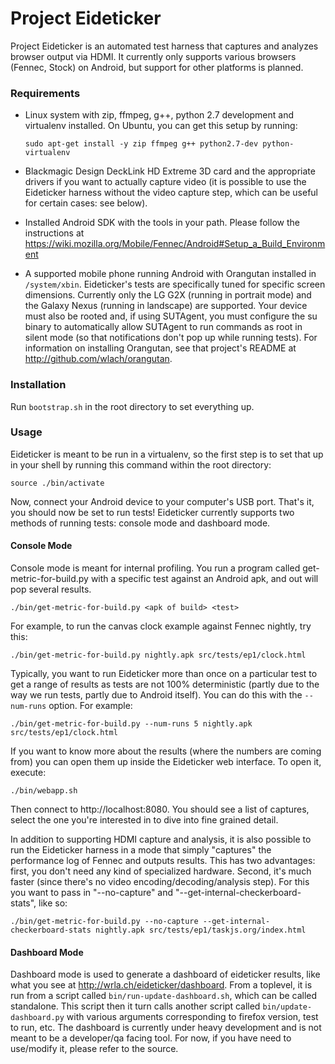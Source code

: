 Project Eideticker
==================

Project Eideticker is an automated test harness that captures and analyzes
browser output via HDMI. It currently only supports various browsers (Fennec,
Stock) on Android, but support for other platforms is planned.

### Requirements

* Linux system with zip, ffmpeg, g++, python 2.7 development and virtualenv
  installed. On Ubuntu, you can get this setup by running:

    `sudo apt-get install -y zip ffmpeg g++ python2.7-dev python-virtualenv`

* Blackmagic Design DeckLink HD Extreme 3D card and the appropriate drivers if
  you want to actually capture video (it is possible to use the Eideticker
  harness without the video capture step, which can be useful for certain
  cases: see below).

* Installed Android SDK with the tools in your path. Please follow the
  instructions at https://wiki.mozilla.org/Mobile/Fennec/Android#Setup_a_Build_Environment

* A supported mobile phone running Android with Orangutan installed in `/system/xbin`.
  Eideticker's tests are specifically tuned for specific screen dimensions. Currently
  only the LG G2X (running in portrait mode) and the Galaxy Nexus (running in landscape)
  are supported. Your device must also be rooted and, if using SUTAgent, you
  must configure the su binary to automatically allow SUTAgent to run commands
  as root in silent mode (so that notifications don't pop up while running
  tests). For information on installing Orangutan, see that project's README
  at http://github.com/wlach/orangutan.

### Installation

Run `bootstrap.sh` in the root directory to set everything up.

### Usage

Eideticker is meant to be run in a virtualenv, so the first step is to set
that up in your shell by running this command within the root directory:

    source ./bin/activate

Now, connect your Android device to your computer's USB port. That's it,
you should now be set to run tests! Eideticker currently supports two methods
of running tests: console mode and dashboard mode.

#### Console Mode

Console mode is meant for internal profiling. You run a program
called get-metric-for-build.py with a specific test against an Android apk,
and out will pop several results.

    ./bin/get-metric-for-build.py <apk of build> <test>

For example, to run the canvas clock example against Fennec nightly, try
this:

    ./bin/get-metric-for-build.py nightly.apk src/tests/ep1/clock.html

Typically, you want to run Eideticker more than once on a particular test to
get a range of results as tests are not 100% deterministic (partly due to the
way we run tests, partly due to Android itself). You can do this with the
`--num-runs` option. For example:

    ./bin/get-metric-for-build.py --num-runs 5 nightly.apk src/tests/ep1/clock.html

If you want to know more about the results (where the numbers are coming from)
you can open them up inside the Eideticker web interface. To open it, execute:

    ./bin/webapp.sh

Then connect to http://localhost:8080. You should see a list of captures, select
the one you're interested in to dive into fine grained detail.

In addition to supporting HDMI capture and analysis, it is also possible to run
the Eideticker harness in a mode that simply "captures" the performance log
of Fennec and outputs results. This has two advantages: first, you don't need
any kind of specialized hardware. Second, it's much faster (since there's no
video encoding/decoding/analysis step). For this you want to pass in
"--no-capture" and "--get-internal-checkerboard-stats", like so:

    ./bin/get-metric-for-build.py --no-capture --get-internal-checkerboard-stats nightly.apk src/tests/ep1/taskjs.org/index.html

#### Dashboard Mode

Dashboard mode is used to generate a dashboard of eideticker results, like
what you see at http://wrla.ch/eideticker/dashboard. From a toplevel, it
is run from a script called `bin/run-update-dashboard.sh`, which can be called
standalone. This script then it turn calls another script called
`bin/update-dashboard.py` with various arguments corresponding to firefox
version, test to run, etc. The dashboard is currently under heavy development
and is not meant to be a developer/qa facing tool. For now, if you have need
to use/modify it, please refer to the source.
